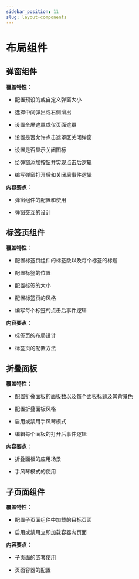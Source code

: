 ```yaml
---
sidebar_position: 11
slug: layout-components
---
```


# 布局组件
## 弹窗组件
**覆盖特性：**

*   配置预设的或自定义弹窗大小

*   选择中间弹出或右侧滑出

*   设置全屏遮罩或仅页面遮罩

*   设置是否允许点击遮罩区关闭弹窗

*   设置是否显示关闭图标

*   给弹窗添加按钮并实现点击后逻辑

*   编写弹窗打开后和关闭后事件逻辑

**内容要点：**

*   弹窗组件的配置和使用

*   弹窗交互的设计

## 标签页组件
**覆盖特性：**

*   配置标签页组件的标签数以及每个标签的标题

*   配置标签的位置

*   配置标签的大小

*   配置标签页的风格

*   编写每个标签的点击后事件逻辑

**内容要点：**

*   标签页的布局设计

*   标签页的配置方法

## 折叠面板
**覆盖特性：**

*   配置折叠面板的面板数以及每个面板标题及其背景色

*   配置折叠面板风格

*   启用或禁用手风琴模式

*   编辑每个面板的打开后事件逻辑

**内容要点：**

*   折叠面板的应用场景

*   手风琴模式的使用

## 子页面组件
**覆盖特性：**

*   配置子页面组件中加载的目标页面

*   启用或禁用立即加载容器内页面

**内容要点：**

*   子页面的嵌套使用

*   页面容器的配置
